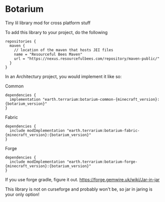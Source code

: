 # Botarium
Tiny lil library mod for cross platform stuff

To add this library to your project, do the following

```
repositories {
  maven {
    // location of the maven that hosts JEI files
    name = "Resourceful Bees Maven"
    url = "https://nexus.resourcefulbees.com/repository/maven-public/"
  }
}
```

In an Architectury project, you would implement it like so:

Common
```
dependencies {
  implementation "earth.terrarium:botarium-common-{minecraft_version}:{botarium_version}"
}
```

Fabric
```
dependencies {
  include modImplementation "earth.terrarium:botarium-fabric-{minecraft_version}:{botarium_version}"
}
```

Forge
```
dependencies {
  include modImplementation "earth.terrarium:botarium-forge-{minecraft_version}:{botarium_version}"
}
```

If you use forge gradle, figure it out. https://forge.gemwire.uk/wiki/Jar-in-jar

This library is not on curseforge and probably won't be, so jar in jaring is your only option!
